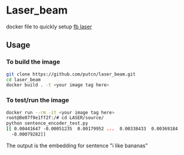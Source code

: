 # Laser_beam

docker file to quickly setup [fb laser](https://github.com/facebookresearch/LASER)

## Usage

### To build the image

```bash
git clone https://github.com/putcn/laser_beam.git
cd laser_beam
docker build . -t <your image tag here>
```

### To test/run the image

```bash
docker run --rm -it <your image tag here>
root@8e07f9e1ff2f:/# cd LASER/source/
python sentence_encoder_test.py
[[ 0.00441647 -0.00051235  0.00179952 ...  0.00338433  0.00369184
  -0.00079282]]
```

The output is the embedding for sentence "i like bananas"